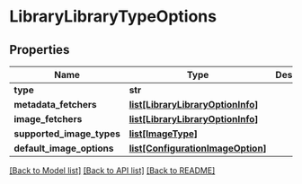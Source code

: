 # LibraryLibraryTypeOptions

## Properties
Name | Type | Description | Notes
------------ | ------------- | ------------- | -------------
**type** | **str** |  | [optional] 
**metadata_fetchers** | [**list[LibraryLibraryOptionInfo]**](LibraryLibraryOptionInfo.md) |  | [optional] 
**image_fetchers** | [**list[LibraryLibraryOptionInfo]**](LibraryLibraryOptionInfo.md) |  | [optional] 
**supported_image_types** | [**list[ImageType]**](ImageType.md) |  | [optional] 
**default_image_options** | [**list[ConfigurationImageOption]**](ConfigurationImageOption.md) |  | [optional] 

[[Back to Model list]](../README.md#documentation-for-models) [[Back to API list]](../README.md#documentation-for-api-endpoints) [[Back to README]](../README.md)

